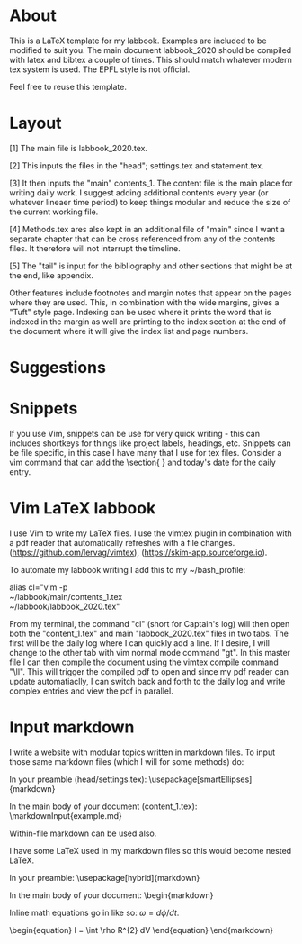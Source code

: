 # About
This is a LaTeX template for my labbook.
Examples are included to be modified to suit you. 
The main document labbook_2020 should be compiled with latex and bibtex a couple of times. 
This should match whatever modern tex system is used.
The EPFL style is not official.

Feel free to reuse this template.

# Layout
[1] The main file is labbook_2020.tex.

[2] This inputs the files in the "head"; settings.tex and statement.tex.

[3] It then inputs the "main" contents_1. 
The content file is the main place for writing daily work.
I suggest adding additional contents every year (or whatever lineaer time period) to keep things modular and reduce the size of the current working file. 

[4] Methods.tex ares also kept in an additional file of "main" since I want a separate chapter that can be cross referenced from any of the contents files.
It therefore will not interrupt the timeline. 

[5] The "tail" is input for the bibliography and other sections that might be at the end, like appendix.

Other features include footnotes and margin notes that appear on the pages where they are used.
This, in combination with the wide margins, gives a "Tuft" style page.
Indexing can be used where it prints the word that is indexed in the margin as well are printing to the index section at the end of the document where it will give the index list and page numbers. 

# Suggestions
# Snippets
If you use Vim, snippets can be use for very quick writing - this can includes shortkeys for things like project labels, headings, etc.
Snippets can be file specific, in this case I have many that I use for tex files.
Consider a vim command that can add the \section{ } and today's date for the daily entry. 

# Vim LaTeX labbook
I use Vim to write my LaTeX files. I use the vimtex plugin in combination with a pdf reader that automatically refreshes with a file changes. 
(https://github.com/lervag/vimtex),
(https://skim-app.sourceforge.io).

To automate my labbook writing I add this to my 
~/bash_profile:

alias cl="vim -p \
     ~/labbook/main/contents_1.tex \
     ~/labbook/labbook_2020.tex"

From my terminal, the command "cl" (short for Captain's log) will then open both the "content_1.tex" and main "labbook_2020.tex" files in two tabs. 
The first will be the daily log where I can quickly add a line. 
If I desire, I will change to the other tab with vim normal mode command "gt". 
In this master file I can then compile the document using the vimtex compile command "\ll".
This will trigger the compiled pdf to open and since my pdf reader can update automatiaclly, I can switch back and forth to the daily log and write complex entries and view the pdf in parallel.

# Input markdown
I write a website with modular topics written in markdown files.
To input those same markdown files (which I will for some methods) do:

In your preamble (head/settings.tex):
\usepackage[smartEllipses]{markdown}

In the main body of your document (content_1.tex):
\markdownInput{example.md}

Within-file markdown can be used also.

I have some LaTeX used in my markdown files so this would become nested LaTeX.

In your preamble:
\usepackage[hybrid]{markdown}

In the main body of your document:
\begin{markdown}

Inline math equations go in like so: $\omega = d\phi / dt$. 

\begin{equation}
I = \int \rho R^{2} dV
\end{equation}
\end{markdown}
